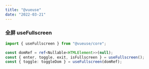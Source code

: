 ```yaml
---
title: "@vueuse"
date: "2022-03-21"
---
```


### 全屏 useFullscreen

```typescript
import { useFullscreen } from "@vueuse/core";

const domRef = ref<Nullable<HTMLElement>>(null);
const { enter, toggle, exit, isFullscreen } = useFullscreen();
const { toggle: toggleDom } = useFullscreen(domRef);
```
